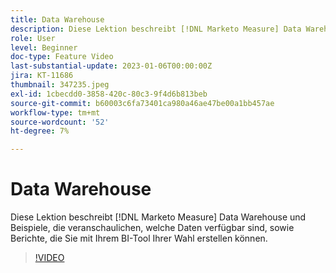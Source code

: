```yaml
---
title: Data Warehouse
description: Diese Lektion beschreibt [!DNL Marketo Measure] Data Warehouse und Beispiele, die veranschaulichen, welche Daten verfügbar sind, sowie Berichte, die Sie mit Ihrem BI-Tool Ihrer Wahl erstellen können.
role: User
level: Beginner
doc-type: Feature Video
last-substantial-update: 2023-01-06T00:00:00Z
jira: KT-11686
thumbnail: 347235.jpeg
exl-id: 1cbecdd0-3858-420c-80c3-9f4d6b813beb
source-git-commit: b60003c6fa73401ca980a46ae47be00a1bb457ae
workflow-type: tm+mt
source-wordcount: '52'
ht-degree: 7%

---
```


# Data Warehouse

Diese Lektion beschreibt [!DNL Marketo Measure] Data Warehouse und Beispiele, die veranschaulichen, welche Daten verfügbar sind, sowie Berichte, die Sie mit Ihrem BI-Tool Ihrer Wahl erstellen können.

>[!VIDEO](https://video.tv.adobe.com/v/347235/?quality=12&learn=on)
